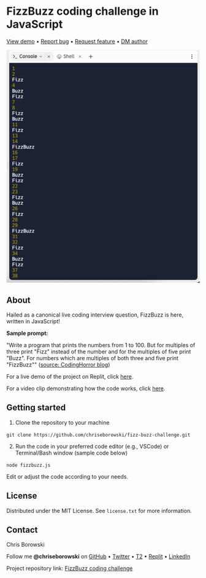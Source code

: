 # FizzBuzz coding challenge in JavaScript

[View demo](https://replit.com/@chriseborowski/FizzBuzz) • [Report bug](https://github.com/chriseborowski/fizz-buzz-challenge) • [Request feature](https://github.com/chriseborowski/fizz-buzz-challenge) • [DM author](https://twitter.com/chriseborowski)

![Live demo](https://github.com/chriseborowski/fizz-buzz-challenge/blob/main/fizzbuzz-live-demo.png)

## About

Hailed as a canonical live coding interview question, FizzBuzz is here, written in JavaScript!

**Sample prompt:**

"Write a program that prints the numbers from 1 to 100. But for multiples of three print "Fizz" instead of the number and for the multiples of five print "Buzz". For numbers which are multiples of both three and five print "FizzBuzz"" ([source: CodingHorror blog](https://blog.codinghorror.com/why-cant-programmers-program/))

For a live demo of the project on Replit, click [here](https://replit.com/@chriseborowski/FizzBuzz).

For a video clip demonstrating how the code works, click [here](https://twitter.com/chriseborowski/status/1671219941960187916).

## Getting started

1. Clone the repository to your machine

`git clone https://github.com/chriseborowski/fizz-buzz-challenge.git`

2. Run the code in your preferred code editor (e.g., VSCode) or Terminal/Bash window (sample code below)

`node fizzbuzz.js`

Edit or adjust the code according to your needs.

## License

Distributed under the MIT License. See `license.txt` for more information.

## Contact

Chris Borowski

Follow me **@chriseborowski** on [GitHub](https://github.com/chriseborowski) • [Twitter](https://twitter.com/chriseborowski) • [T2](https://t2.social/chriseborowski) • [Replit](https://replit.com/@chriseborowski/) • [LinkedIn](https://www.linkedin.com/in/chriseborowski)

Project repository link: [FizzBuzz coding challenge](https://github.com/chriseborowski/fizz-buzz-challenge)
